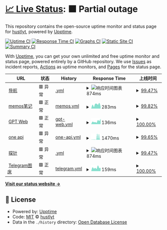 # [📈 Live Status](https://status.yjr.me): <!--live status--> **🟧 Partial outage**

This repository contains the open-source uptime monitor and status page for [hustlyt](https://status.yjr.me), powered by [Upptime](https://github.com/upptime/upptime).

[![Uptime CI](https://github.com/hustlyt/upptime/workflows/Uptime%20CI/badge.svg)](https://github.com/hustlyt/upptime/actions?query=workflow%3A%22Uptime+CI%22)
[![Response Time CI](https://github.com/hustlyt/upptime/workflows/Response%20Time%20CI/badge.svg)](https://github.com/hustlyt/upptime/actions?query=workflow%3A%22Response+Time+CI%22)
[![Graphs CI](https://github.com/hustlyt/upptime/workflows/Graphs%20CI/badge.svg)](https://github.com/hustlyt/upptime/actions?query=workflow%3A%22Graphs+CI%22)
[![Static Site CI](https://github.com/hustlyt/upptime/workflows/Static%20Site%20CI/badge.svg)](https://github.com/hustlyt/upptime/actions?query=workflow%3A%22Static+Site+CI%22)
[![Summary CI](https://github.com/hustlyt/upptime/workflows/Summary%20CI/badge.svg)](https://github.com/hustlyt/upptime/actions?query=workflow%3A%22Summary+CI%22)

With [Upptime](https://upptime.js.org), you can get your own unlimited and free uptime monitor and status page, powered entirely by a GitHub repository. We use [Issues](https://github.com/hustlyt/upptime/issues) as incident reports, [Actions](https://github.com/hustlyt/upptime/actions) as uptime monitors, and [Pages](https://status.yjr.me) for the status page.

<!--start: status pages-->
<!-- This summary is generated by Upptime (https://github.com/upptime/upptime) -->
<!-- Do not edit this manually, your changes will be overwritten -->
<!-- prettier-ignore -->
| URL | 状态 | History | Response Time | 上线时间 |
| --- | ------ | ------- | ------------- | ------ |
| <img alt="" src="https://icons.duckduckgo.com/ip3/nav.yjr.me.ico" height="13"> [导航](https://nav.yjr.me) | 🟥 异常 | [.yml](https://github.com/hustlyt/upptime/commits/HEAD/history/.yml) | <details><summary><img alt="响应时间图表" src="./graphs//response-time-week.png" height="20"> 874ms</summary><br><a href="https://status.yjr.me/history/"><img alt="Response time 1017" src="https://img.shields.io/endpoint?url=https%3A%2F%2Fraw.githubusercontent.com%2Fhustlyt%2Fupptime%2FHEAD%2Fapi%2F%2Fresponse-time.json"></a><br><a href="https://status.yjr.me/history/"><img alt="24-hour response time 833" src="https://img.shields.io/endpoint?url=https%3A%2F%2Fraw.githubusercontent.com%2Fhustlyt%2Fupptime%2FHEAD%2Fapi%2F%2Fresponse-time-day.json"></a><br><a href="https://status.yjr.me/history/"><img alt="7-day response time 874" src="https://img.shields.io/endpoint?url=https%3A%2F%2Fraw.githubusercontent.com%2Fhustlyt%2Fupptime%2FHEAD%2Fapi%2F%2Fresponse-time-week.json"></a><br><a href="https://status.yjr.me/history/"><img alt="30-day response time 1004" src="https://img.shields.io/endpoint?url=https%3A%2F%2Fraw.githubusercontent.com%2Fhustlyt%2Fupptime%2FHEAD%2Fapi%2F%2Fresponse-time-month.json"></a><br><a href="https://status.yjr.me/history/"><img alt="1-year response time 1017" src="https://img.shields.io/endpoint?url=https%3A%2F%2Fraw.githubusercontent.com%2Fhustlyt%2Fupptime%2FHEAD%2Fapi%2F%2Fresponse-time-year.json"></a></details> | <details><summary><a href="https://status.yjr.me/history/">99.47%</a></summary><a href="https://status.yjr.me/history/"><img alt="上线时间 38.04%" src="https://img.shields.io/endpoint?url=https%3A%2F%2Fraw.githubusercontent.com%2Fhustlyt%2Fupptime%2FHEAD%2Fapi%2F%2Fuptime.json"></a><br><a href="https://status.yjr.me/history/"><img alt="24-hour uptime 96.29%" src="https://img.shields.io/endpoint?url=https%3A%2F%2Fraw.githubusercontent.com%2Fhustlyt%2Fupptime%2FHEAD%2Fapi%2F%2Fuptime-day.json"></a><br><a href="https://status.yjr.me/history/"><img alt="7-day uptime 99.47%" src="https://img.shields.io/endpoint?url=https%3A%2F%2Fraw.githubusercontent.com%2Fhustlyt%2Fupptime%2FHEAD%2Fapi%2F%2Fuptime-week.json"></a><br><a href="https://status.yjr.me/history/"><img alt="30-day uptime 99.76%" src="https://img.shields.io/endpoint?url=https%3A%2F%2Fraw.githubusercontent.com%2Fhustlyt%2Fupptime%2FHEAD%2Fapi%2F%2Fuptime-month.json"></a><br><a href="https://status.yjr.me/history/"><img alt="1-year uptime 38.04%" src="https://img.shields.io/endpoint?url=https%3A%2F%2Fraw.githubusercontent.com%2Fhustlyt%2Fupptime%2FHEAD%2Fapi%2F%2Fuptime-year.json"></a></details>
| <img alt="" src="https://icons.duckduckgo.com/ip3/memos.yjr.me.ico" height="13"> [memos笔记](https://memos.yjr.me) | 🟩 正常 | [memos.yml](https://github.com/hustlyt/upptime/commits/HEAD/history/memos.yml) | <details><summary><img alt="响应时间图表" src="./graphs/memos/response-time-week.png" height="20"> 283ms</summary><br><a href="https://status.yjr.me/history/memos"><img alt="Response time 257" src="https://img.shields.io/endpoint?url=https%3A%2F%2Fraw.githubusercontent.com%2Fhustlyt%2Fupptime%2FHEAD%2Fapi%2Fmemos%2Fresponse-time.json"></a><br><a href="https://status.yjr.me/history/memos"><img alt="24-hour response time 451" src="https://img.shields.io/endpoint?url=https%3A%2F%2Fraw.githubusercontent.com%2Fhustlyt%2Fupptime%2FHEAD%2Fapi%2Fmemos%2Fresponse-time-day.json"></a><br><a href="https://status.yjr.me/history/memos"><img alt="7-day response time 283" src="https://img.shields.io/endpoint?url=https%3A%2F%2Fraw.githubusercontent.com%2Fhustlyt%2Fupptime%2FHEAD%2Fapi%2Fmemos%2Fresponse-time-week.json"></a><br><a href="https://status.yjr.me/history/memos"><img alt="30-day response time 244" src="https://img.shields.io/endpoint?url=https%3A%2F%2Fraw.githubusercontent.com%2Fhustlyt%2Fupptime%2FHEAD%2Fapi%2Fmemos%2Fresponse-time-month.json"></a><br><a href="https://status.yjr.me/history/memos"><img alt="1-year response time 257" src="https://img.shields.io/endpoint?url=https%3A%2F%2Fraw.githubusercontent.com%2Fhustlyt%2Fupptime%2FHEAD%2Fapi%2Fmemos%2Fresponse-time-year.json"></a></details> | <details><summary><a href="https://status.yjr.me/history/memos">99.82%</a></summary><a href="https://status.yjr.me/history/memos"><img alt="上线时间 95.73%" src="https://img.shields.io/endpoint?url=https%3A%2F%2Fraw.githubusercontent.com%2Fhustlyt%2Fupptime%2FHEAD%2Fapi%2Fmemos%2Fuptime.json"></a><br><a href="https://status.yjr.me/history/memos"><img alt="24-hour uptime 98.77%" src="https://img.shields.io/endpoint?url=https%3A%2F%2Fraw.githubusercontent.com%2Fhustlyt%2Fupptime%2FHEAD%2Fapi%2Fmemos%2Fuptime-day.json"></a><br><a href="https://status.yjr.me/history/memos"><img alt="7-day uptime 99.82%" src="https://img.shields.io/endpoint?url=https%3A%2F%2Fraw.githubusercontent.com%2Fhustlyt%2Fupptime%2FHEAD%2Fapi%2Fmemos%2Fuptime-week.json"></a><br><a href="https://status.yjr.me/history/memos"><img alt="30-day uptime 99.96%" src="https://img.shields.io/endpoint?url=https%3A%2F%2Fraw.githubusercontent.com%2Fhustlyt%2Fupptime%2FHEAD%2Fapi%2Fmemos%2Fuptime-month.json"></a><br><a href="https://status.yjr.me/history/memos"><img alt="1-year uptime 95.73%" src="https://img.shields.io/endpoint?url=https%3A%2F%2Fraw.githubusercontent.com%2Fhustlyt%2Fupptime%2FHEAD%2Fapi%2Fmemos%2Fuptime-year.json"></a></details>
| <img alt="" src="https://icons.duckduckgo.com/ip3/chat.yjr.me.ico" height="13"> [GPT Web](https://chat.yjr.me) | 🟩 正常 | [gpt-web.yml](https://github.com/hustlyt/upptime/commits/HEAD/history/gpt-web.yml) | <details><summary><img alt="响应时间图表" src="./graphs/gpt-web/response-time-week.png" height="20"> 136ms</summary><br><a href="https://status.yjr.me/history/gpt-web"><img alt="Response time 174" src="https://img.shields.io/endpoint?url=https%3A%2F%2Fraw.githubusercontent.com%2Fhustlyt%2Fupptime%2FHEAD%2Fapi%2Fgpt-web%2Fresponse-time.json"></a><br><a href="https://status.yjr.me/history/gpt-web"><img alt="24-hour response time 251" src="https://img.shields.io/endpoint?url=https%3A%2F%2Fraw.githubusercontent.com%2Fhustlyt%2Fupptime%2FHEAD%2Fapi%2Fgpt-web%2Fresponse-time-day.json"></a><br><a href="https://status.yjr.me/history/gpt-web"><img alt="7-day response time 136" src="https://img.shields.io/endpoint?url=https%3A%2F%2Fraw.githubusercontent.com%2Fhustlyt%2Fupptime%2FHEAD%2Fapi%2Fgpt-web%2Fresponse-time-week.json"></a><br><a href="https://status.yjr.me/history/gpt-web"><img alt="30-day response time 140" src="https://img.shields.io/endpoint?url=https%3A%2F%2Fraw.githubusercontent.com%2Fhustlyt%2Fupptime%2FHEAD%2Fapi%2Fgpt-web%2Fresponse-time-month.json"></a><br><a href="https://status.yjr.me/history/gpt-web"><img alt="1-year response time 174" src="https://img.shields.io/endpoint?url=https%3A%2F%2Fraw.githubusercontent.com%2Fhustlyt%2Fupptime%2FHEAD%2Fapi%2Fgpt-web%2Fresponse-time-year.json"></a></details> | <details><summary><a href="https://status.yjr.me/history/gpt-web">100.00%</a></summary><a href="https://status.yjr.me/history/gpt-web"><img alt="上线时间 94.60%" src="https://img.shields.io/endpoint?url=https%3A%2F%2Fraw.githubusercontent.com%2Fhustlyt%2Fupptime%2FHEAD%2Fapi%2Fgpt-web%2Fuptime.json"></a><br><a href="https://status.yjr.me/history/gpt-web"><img alt="24-hour uptime 100.00%" src="https://img.shields.io/endpoint?url=https%3A%2F%2Fraw.githubusercontent.com%2Fhustlyt%2Fupptime%2FHEAD%2Fapi%2Fgpt-web%2Fuptime-day.json"></a><br><a href="https://status.yjr.me/history/gpt-web"><img alt="7-day uptime 100.00%" src="https://img.shields.io/endpoint?url=https%3A%2F%2Fraw.githubusercontent.com%2Fhustlyt%2Fupptime%2FHEAD%2Fapi%2Fgpt-web%2Fuptime-week.json"></a><br><a href="https://status.yjr.me/history/gpt-web"><img alt="30-day uptime 100.00%" src="https://img.shields.io/endpoint?url=https%3A%2F%2Fraw.githubusercontent.com%2Fhustlyt%2Fupptime%2FHEAD%2Fapi%2Fgpt-web%2Fuptime-month.json"></a><br><a href="https://status.yjr.me/history/gpt-web"><img alt="1-year uptime 94.60%" src="https://img.shields.io/endpoint?url=https%3A%2F%2Fraw.githubusercontent.com%2Fhustlyt%2Fupptime%2FHEAD%2Fapi%2Fgpt-web%2Fuptime-year.json"></a></details>
| <img alt="" src="https://icons.duckduckgo.com/ip3/one.yjr.me.ico" height="13"> [one api](https://one.yjr.me) | 🟥 异常 | [one-api.yml](https://github.com/hustlyt/upptime/commits/HEAD/history/one-api.yml) | <details><summary><img alt="响应时间图表" src="./graphs/one-api/response-time-week.png" height="20"> 1470ms</summary><br><a href="https://status.yjr.me/history/one-api"><img alt="Response time 1026" src="https://img.shields.io/endpoint?url=https%3A%2F%2Fraw.githubusercontent.com%2Fhustlyt%2Fupptime%2FHEAD%2Fapi%2Fone-api%2Fresponse-time.json"></a><br><a href="https://status.yjr.me/history/one-api"><img alt="24-hour response time 2539" src="https://img.shields.io/endpoint?url=https%3A%2F%2Fraw.githubusercontent.com%2Fhustlyt%2Fupptime%2FHEAD%2Fapi%2Fone-api%2Fresponse-time-day.json"></a><br><a href="https://status.yjr.me/history/one-api"><img alt="7-day response time 1470" src="https://img.shields.io/endpoint?url=https%3A%2F%2Fraw.githubusercontent.com%2Fhustlyt%2Fupptime%2FHEAD%2Fapi%2Fone-api%2Fresponse-time-week.json"></a><br><a href="https://status.yjr.me/history/one-api"><img alt="30-day response time 1528" src="https://img.shields.io/endpoint?url=https%3A%2F%2Fraw.githubusercontent.com%2Fhustlyt%2Fupptime%2FHEAD%2Fapi%2Fone-api%2Fresponse-time-month.json"></a><br><a href="https://status.yjr.me/history/one-api"><img alt="1-year response time 1026" src="https://img.shields.io/endpoint?url=https%3A%2F%2Fraw.githubusercontent.com%2Fhustlyt%2Fupptime%2FHEAD%2Fapi%2Fone-api%2Fresponse-time-year.json"></a></details> | <details><summary><a href="https://status.yjr.me/history/one-api">99.65%</a></summary><a href="https://status.yjr.me/history/one-api"><img alt="上线时间 47.71%" src="https://img.shields.io/endpoint?url=https%3A%2F%2Fraw.githubusercontent.com%2Fhustlyt%2Fupptime%2FHEAD%2Fapi%2Fone-api%2Fuptime.json"></a><br><a href="https://status.yjr.me/history/one-api"><img alt="24-hour uptime 97.52%" src="https://img.shields.io/endpoint?url=https%3A%2F%2Fraw.githubusercontent.com%2Fhustlyt%2Fupptime%2FHEAD%2Fapi%2Fone-api%2Fuptime-day.json"></a><br><a href="https://status.yjr.me/history/one-api"><img alt="7-day uptime 99.65%" src="https://img.shields.io/endpoint?url=https%3A%2F%2Fraw.githubusercontent.com%2Fhustlyt%2Fupptime%2FHEAD%2Fapi%2Fone-api%2Fuptime-week.json"></a><br><a href="https://status.yjr.me/history/one-api"><img alt="30-day uptime 99.80%" src="https://img.shields.io/endpoint?url=https%3A%2F%2Fraw.githubusercontent.com%2Fhustlyt%2Fupptime%2FHEAD%2Fapi%2Fone-api%2Fuptime-month.json"></a><br><a href="https://status.yjr.me/history/one-api"><img alt="1-year uptime 47.71%" src="https://img.shields.io/endpoint?url=https%3A%2F%2Fraw.githubusercontent.com%2Fhustlyt%2Fupptime%2FHEAD%2Fapi%2Fone-api%2Fuptime-year.json"></a></details>
| <img alt="" src="https://icons.duckduckgo.com/ip3/nezha.yjr.me.ico" height="13"> [探针](https://nezha.yjr.me) | 🟥 异常 | [.yml](https://github.com/hustlyt/upptime/commits/HEAD/history/.yml) | <details><summary><img alt="响应时间图表" src="./graphs//response-time-week.png" height="20"> 874ms</summary><br><a href="https://status.yjr.me/history/"><img alt="Response time 1017" src="https://img.shields.io/endpoint?url=https%3A%2F%2Fraw.githubusercontent.com%2Fhustlyt%2Fupptime%2FHEAD%2Fapi%2F%2Fresponse-time.json"></a><br><a href="https://status.yjr.me/history/"><img alt="24-hour response time 833" src="https://img.shields.io/endpoint?url=https%3A%2F%2Fraw.githubusercontent.com%2Fhustlyt%2Fupptime%2FHEAD%2Fapi%2F%2Fresponse-time-day.json"></a><br><a href="https://status.yjr.me/history/"><img alt="7-day response time 874" src="https://img.shields.io/endpoint?url=https%3A%2F%2Fraw.githubusercontent.com%2Fhustlyt%2Fupptime%2FHEAD%2Fapi%2F%2Fresponse-time-week.json"></a><br><a href="https://status.yjr.me/history/"><img alt="30-day response time 1004" src="https://img.shields.io/endpoint?url=https%3A%2F%2Fraw.githubusercontent.com%2Fhustlyt%2Fupptime%2FHEAD%2Fapi%2F%2Fresponse-time-month.json"></a><br><a href="https://status.yjr.me/history/"><img alt="1-year response time 1017" src="https://img.shields.io/endpoint?url=https%3A%2F%2Fraw.githubusercontent.com%2Fhustlyt%2Fupptime%2FHEAD%2Fapi%2F%2Fresponse-time-year.json"></a></details> | <details><summary><a href="https://status.yjr.me/history/">99.47%</a></summary><a href="https://status.yjr.me/history/"><img alt="上线时间 38.04%" src="https://img.shields.io/endpoint?url=https%3A%2F%2Fraw.githubusercontent.com%2Fhustlyt%2Fupptime%2FHEAD%2Fapi%2F%2Fuptime.json"></a><br><a href="https://status.yjr.me/history/"><img alt="24-hour uptime 96.29%" src="https://img.shields.io/endpoint?url=https%3A%2F%2Fraw.githubusercontent.com%2Fhustlyt%2Fupptime%2FHEAD%2Fapi%2F%2Fuptime-day.json"></a><br><a href="https://status.yjr.me/history/"><img alt="7-day uptime 99.47%" src="https://img.shields.io/endpoint?url=https%3A%2F%2Fraw.githubusercontent.com%2Fhustlyt%2Fupptime%2FHEAD%2Fapi%2F%2Fuptime-week.json"></a><br><a href="https://status.yjr.me/history/"><img alt="30-day uptime 99.76%" src="https://img.shields.io/endpoint?url=https%3A%2F%2Fraw.githubusercontent.com%2Fhustlyt%2Fupptime%2FHEAD%2Fapi%2F%2Fuptime-month.json"></a><br><a href="https://status.yjr.me/history/"><img alt="1-year uptime 38.04%" src="https://img.shields.io/endpoint?url=https%3A%2F%2Fraw.githubusercontent.com%2Fhustlyt%2Fupptime%2FHEAD%2Fapi%2F%2Fuptime-year.json"></a></details>
| <img alt="" src="https://icons.duckduckgo.com/ip3/img.130712.xyz.ico" height="13"> [Telegram图床](https://img.130712.xyz) | 🟩 正常 | [telegram.yml](https://github.com/hustlyt/upptime/commits/HEAD/history/telegram.yml) | <details><summary><img alt="响应时间图表" src="./graphs/telegram/response-time-week.png" height="20"> 159ms</summary><br><a href="https://status.yjr.me/history/telegram"><img alt="Response time 169" src="https://img.shields.io/endpoint?url=https%3A%2F%2Fraw.githubusercontent.com%2Fhustlyt%2Fupptime%2FHEAD%2Fapi%2Ftelegram%2Fresponse-time.json"></a><br><a href="https://status.yjr.me/history/telegram"><img alt="24-hour response time 155" src="https://img.shields.io/endpoint?url=https%3A%2F%2Fraw.githubusercontent.com%2Fhustlyt%2Fupptime%2FHEAD%2Fapi%2Ftelegram%2Fresponse-time-day.json"></a><br><a href="https://status.yjr.me/history/telegram"><img alt="7-day response time 159" src="https://img.shields.io/endpoint?url=https%3A%2F%2Fraw.githubusercontent.com%2Fhustlyt%2Fupptime%2FHEAD%2Fapi%2Ftelegram%2Fresponse-time-week.json"></a><br><a href="https://status.yjr.me/history/telegram"><img alt="30-day response time 168" src="https://img.shields.io/endpoint?url=https%3A%2F%2Fraw.githubusercontent.com%2Fhustlyt%2Fupptime%2FHEAD%2Fapi%2Ftelegram%2Fresponse-time-month.json"></a><br><a href="https://status.yjr.me/history/telegram"><img alt="1-year response time 169" src="https://img.shields.io/endpoint?url=https%3A%2F%2Fraw.githubusercontent.com%2Fhustlyt%2Fupptime%2FHEAD%2Fapi%2Ftelegram%2Fresponse-time-year.json"></a></details> | <details><summary><a href="https://status.yjr.me/history/telegram">100.00%</a></summary><a href="https://status.yjr.me/history/telegram"><img alt="上线时间 100.00%" src="https://img.shields.io/endpoint?url=https%3A%2F%2Fraw.githubusercontent.com%2Fhustlyt%2Fupptime%2FHEAD%2Fapi%2Ftelegram%2Fuptime.json"></a><br><a href="https://status.yjr.me/history/telegram"><img alt="24-hour uptime 100.00%" src="https://img.shields.io/endpoint?url=https%3A%2F%2Fraw.githubusercontent.com%2Fhustlyt%2Fupptime%2FHEAD%2Fapi%2Ftelegram%2Fuptime-day.json"></a><br><a href="https://status.yjr.me/history/telegram"><img alt="7-day uptime 100.00%" src="https://img.shields.io/endpoint?url=https%3A%2F%2Fraw.githubusercontent.com%2Fhustlyt%2Fupptime%2FHEAD%2Fapi%2Ftelegram%2Fuptime-week.json"></a><br><a href="https://status.yjr.me/history/telegram"><img alt="30-day uptime 100.00%" src="https://img.shields.io/endpoint?url=https%3A%2F%2Fraw.githubusercontent.com%2Fhustlyt%2Fupptime%2FHEAD%2Fapi%2Ftelegram%2Fuptime-month.json"></a><br><a href="https://status.yjr.me/history/telegram"><img alt="1-year uptime 100.00%" src="https://img.shields.io/endpoint?url=https%3A%2F%2Fraw.githubusercontent.com%2Fhustlyt%2Fupptime%2FHEAD%2Fapi%2Ftelegram%2Fuptime-year.json"></a></details>

<!--end: status pages-->

[**Visit our status website →**](https://status.yjr.me)

## 📄 License

- Powered by: [Upptime](https://github.com/upptime/upptime)
- Code: [MIT](./LICENSE) © [hustlyt](https://status.yjr.me)
- Data in the `./history` directory: [Open Database License](https://opendatacommons.org/licenses/odbl/1-0/)
